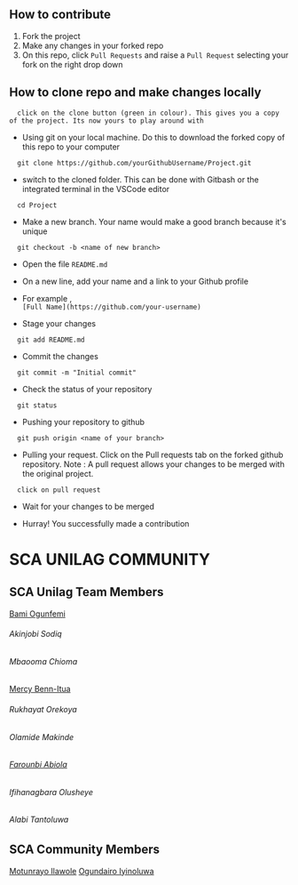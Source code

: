 ## How to contribute

1. Fork the project
2. Make any changes in your forked repo
3. On this repo, click `Pull Requests` and raise a `Pull Request` selecting your fork on the right drop down


## How to clone repo and make changes locally

```
  click on the clone button (green in colour). This gives you a copy of the project. Its now yours to play around with
```

- Using git on your local machine. Do this to download the forked copy of this repo to your computer

```
  git clone https://github.com/yourGithubUsername/Project.git
```

- switch to the cloned folder. This can be done with Gitbash or the integrated terminal in the VSCode editor

```
  cd Project
```

- Make a new branch. Your name would make a good branch because it's unique

```
  git checkout -b <name of new branch>
```

- Open the file `README.md`

- On a new line, add your name and a link to your Github profile

- For example ,  
  `[Full Name](https://github.com/your-username)`

- Stage your changes

```
  git add README.md
```

- Commit the changes

```
  git commit -m "Initial commit"
```

- Check the status of your repository

```
  git status
```

- Pushing your repository to github

```
  git push origin <name of your branch>
```

- Pulling your request. Click on the Pull requests tab on the forked github repository.
  Note : A pull request allows your changes to be merged with the original project.

```
  click on pull request
```

- Wait for your changes to be merged

- Hurray! You successfully made a contribution

# SCA UNILAG COMMUNITY

## SCA Unilag Team Members

[Bami Ogunfemi](https://github.com/bamiogunfemi)
###### Akinjobi Sodiq
###### Mbaooma Chioma
[Mercy Benn-Itua](https://github.com/mercymastermind)
###### Rukhayat Orekoya
###### Olamide Makinde
###### [Farounbi Abiola](https://github.com/Abiola-Farounbi)
###### Ifihanagbara Olusheye
###### Alabi Tantoluwa

## SCA Community Members

[Motunrayo Ilawole](https://github.com/TunrayoIlawole)
[Ogundairo Iyinoluwa](https://github.com/DairoIyin)


